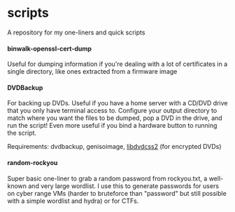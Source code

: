 # scripts
A repository for my one-liners and quick scripts

#### binwalk-openssl-cert-dump
Useful for dumping information if you're dealing with a lot of certificates in a single directory, like ones extracted from a firmware image

#### DVDBackup
For backing up DVDs. Useful if you have a home server with a CD/DVD drive that you only have terminal access to. Configure your output directory to match where you want the files to be dumped, pop a DVD in the drive, and run the script! Even more useful if you bind a hardware button to running the script.

Requirements: dvdbackup, genisoimage, [libdvdcss2](https://libre-software.net/dvd-support-on-ubuntu-linux-mint/) (for encrypted DVDs)

#### random-rockyou

Super basic one-liner to grab a random password from rockyou.txt, a well-known and very large wordlist. I use this to generate passwords for users on cyber range VMs (harder to bruteforce than "password" but still possible with a simple wordlist and hydra) or for CTFs.
